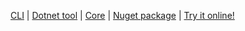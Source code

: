 [CLI](https://github.com/TiLied/CSTOJS_CLI) | [Dotnet tool]() | [Core](https://github.com/TiLied/CSharpToJavaScript) | [Nuget package](https://www.nuget.org/packages/CSharpToJavaScript/) | [Try it online!](https://tilied.github.io/CSTOJS_Pages/BWA/)

